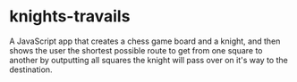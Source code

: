 # knights-travails
A JavaScript app that creates a chess game board and a knight, and then shows the user the shortest possible route to get from one square to another by outputting all squares the knight will pass over on it's way to the destination. 
